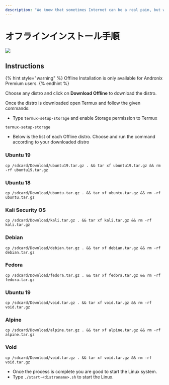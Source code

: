 ```yaml
---
description: "We know that sometimes Internet can be a real pain, but worry not! \U0001F605"
---
```


# オフラインインストール手順

![](../.gitbook/assets/offline_banner.png)

## Instructions

{% hint style="warning" %}
Offline Installation is only available for Andronix Premium users.
{% endhint %}

Choose any distro and click on **Download Offline** to download the distro.

Once the distro is downloaded open Termux and follow the given commands:

* Type `termux-setup-storage` and enable Storage permission to Termux

```text
termux-setup-storage
```

* Below is the list of each Offline distro. Choose and run the command according to your downloaded distro

### Ubuntu 19

```text
cp /sdcard/Download/ubuntu19.tar.gz . && tar xf ubuntu19.tar.gz && rm -rf ubuntu19.tar.gz
```

### Ubuntu 18

```text
cp /sdcard/Download/ubuntu.tar.gz . && tar xf ubuntu.tar.gz && rm -rf ubuntu.tar.gz
```

### Kali Security OS

```text
cp /sdcard/Download/kali.tar.gz . && tar xf kali.tar.gz && rm -rf kali.tar.gz
```

### Debian

```text
cp /sdcard/Download/debian.tar.gz . && tar xf debian.tar.gz && rm -rf debian.tar.gz
```

### Fedora

```text
cp /sdcard/Download/fedora.tar.gz . && tar xf fedora.tar.gz && rm -rf fedora.tar.gz
```

### Ubuntu 19

```text
cp /sdcard/Download/void.tar.gz . && tar xf void.tar.gz && rm -rf void.tar.gz
```

### Alpine

```text
cp /sdcard/Download/alpine.tar.gz . && tar xf alpine.tar.gz && rm -rf alpine.tar.gz
```

### Void

```text
cp /sdcard/Download/void.tar.gz . && tar xf void.tar.gz && rm -rf void.tar.gz
```

* Once the process is complete you are good to start the Linux system.
* Type `./start-<distroname>.sh` to start the Linux.  

